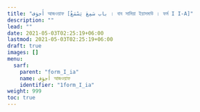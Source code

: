 ```yaml
---
title: "أَجوَف আজওয়াফ [باب سَمِعَ يَسْمَعُ । বাব সামিয়া ইয়াসমাউ । ফর্ম I I-A]"
description: ""
lead: ""
date: 2021-05-03T02:25:19+06:00
lastmod: 2021-05-03T02:25:19+06:00
draft: true
images: []
menu: 
  sarf:
    parent: "form_I_ia"
    name: أَجوَف আজওয়াফ
    identifier: "1form_I_ia"
weight: 999
toc: true
---
```



